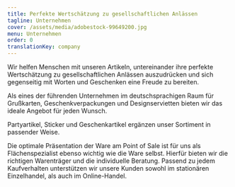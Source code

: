 ```yaml
---
title: Perfekte Wertschätzung zu gesellschaftlichen Anlässen
tagline: Unternehmen
cover: /assets/media/adobestock-99649200.jpg
menu: Unternehmen
order: 0
translationKey: company
---
```

Wir helfen Menschen mit unseren Artikeln, untereinander ihre perfekte Wertschätzung zu gesellschaftlichen Anlässen auszudrücken und sich gegenseitig mit Worten und Geschenken eine Freude zu bereiten. 

Als eines der führenden Unternehmen im deutschsprachigen Raum für Grußkarten, Geschenkverpackungen und Designservietten bieten wir das ideale Angebot für jeden Wunsch.

Partyartikel, Sticker und Geschenkartikel ergänzen unser Sortiment in passender Weise.

Die optimale Präsentation der Ware am Point of Sale ist für uns als Flächenspezialist ebenso wichtig wie die Ware selbst. Hierfür bieten wir die richtigen Warenträger und die individuelle Beratung. Passend zu jedem Kaufverhalten unterstützen wir unsere Kunden sowohl im stationären Einzelhandel, als auch im Online-Handel.
